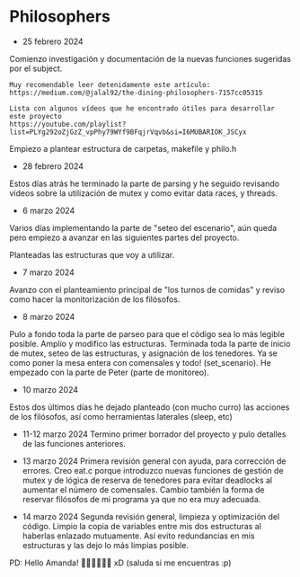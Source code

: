 # Philosophers

- 25 febrero 2024

Comienzo investigación y documentación de la nuevas funciones sugeridas por el subject.

	Muy recomendable leer detenidamente este artículo:
	https://medium.com/@jalal92/the-dining-philosophers-7157cc05315

	Lista con algunos vídeos que he encontrado útiles para desarrollar este proyecto
	https://youtube.com/playlist?list=PLYg292oZjGzZ_vpPhy79WYf9BFqjrVqvb&si=I6MUBARIOK_JSCyx

Empiezo a plantear estructura de carpetas, makefile y philo.h

- 28 febrero 2024

Estos días atrás he terminado la parte de parsing y he seguido revisando vídeos sobre la utilización de mutex y como evitar data races, y threads.

- 6 marzo 2024

Varios días implementando la parte de "seteo del escenario", aún queda pero empiezo a avanzar en las siguientes partes del proyecto.

Planteadas las estructuras que voy a utilizar.

- 7 marzo 2024

Avanzo con el planteamiento principal de "los turnos de comidas" y reviso como hacer la monitorización de los filósofos.

- 8 marzo 2024

Pulo a fondo toda la parte de parseo para que el código sea lo más legible posible.
Amplío y modifico las estructuras.
Terminada toda la parte de inicio de mutex, seteo de las estructuras, y asignación de los tenedores. Ya se como poner la mesa entera con comensales y todo! (set_scenario).
He empezado con la parte de Peter (parte de monitoreo).

- 10 marzo 2024

Estos dos últimos días he dejado planteado (con mucho curro) las acciones de los filósofos, así como herramientas laterales (sleep, etc)


- 11-12 marzo 2024
Termino primer borrador del proyecto y pulo detalles de las funciones anteriores.

- 13 marzo 2024
Primera revisión general con ayuda, para corrección de errores.
Creo eat.c porque introduzco nuevas funciones de gestión de mutex y de lógica de reserva de tenedores para evitar deadlocks al aumentar el número de comensales.
Cambio también la forma de reservar filósofos de mi programa ya que no era muy adecuada.

- 14 marzo 2024
Segunda revisión general, limpieza y optimización del código.
Limpio la copia de variables entre mis dos estructuras al haberlas enlazado mutuamente.
Así evito redundancias en mis estructuras y las dejo lo más limpias posible.

PD: Hello Amanda! 🖖🏻🖖🏻🖖🏻 xD
(saluda si me encuentras :p) 
